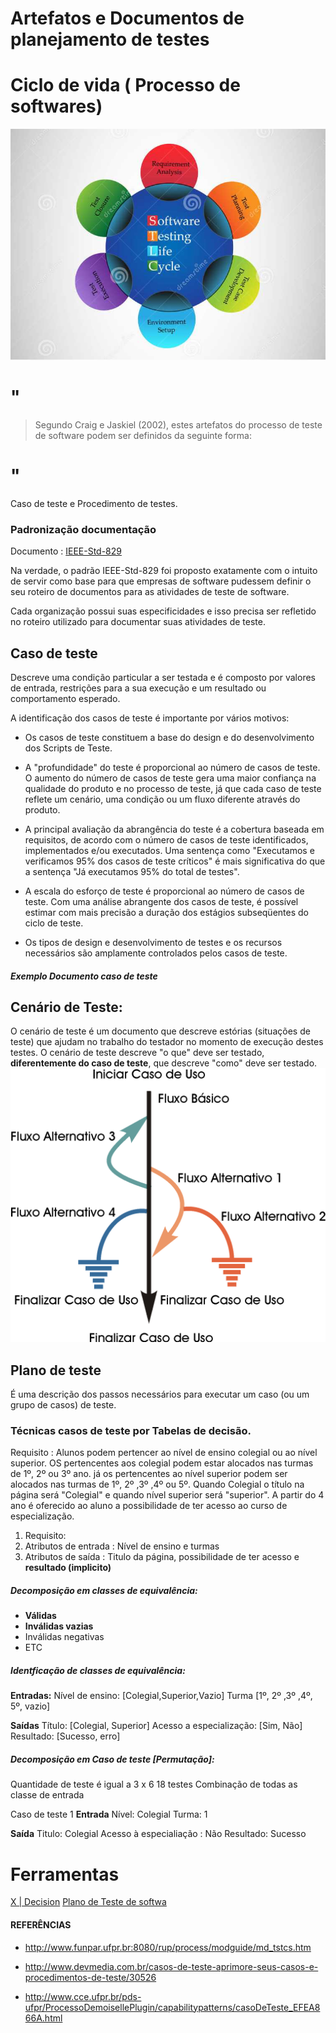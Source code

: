 # Artefatos e Documentos de planejamento de testes

# Ciclo de vida ( Processo de softwares)
![](../img/058.jpg)

# " 
>  Segundo Craig e Jaskiel (2002), estes artefatos do processo de teste de software podem ser definidos da seguinte forma:
# "

Caso de teste e Procedimento de testes.

### Padronização documentação
Documento : [IEEE-Std-829](https://standards.ieee.org/findstds/standard/829-2008.html)

Na verdade, o padrão IEEE-Std-829 foi proposto exatamente com o intuito de servir como base para que empresas de software pudessem definir o seu roteiro de documentos para as atividades de teste de software. 

Cada organização possui suas especificidades e isso precisa ser refletido no roteiro utilizado para documentar suas atividades de teste.

## Caso de teste
Descreve uma condição particular a ser testada e é composto por valores de entrada, restrições para a sua execução e um resultado ou comportamento esperado.

A identificação dos casos de teste é importante por vários motivos:

* Os casos de teste constituem a base do design e do desenvolvimento dos Scripts de Teste.

* A "profundidade" do teste é proporcional ao número de casos de teste. O aumento do número de casos de teste gera uma maior confiança na qualidade do produto e no processo de teste, já que cada caso de teste reflete um cenário, uma condição ou um fluxo diferente através do produto.

* A principal avaliação da abrangência do teste é a cobertura baseada em requisitos, de acordo com o número de casos de teste identificados, implementados e/ou executados. Uma sentença como "Executamos e verificamos 95% dos casos de teste críticos" é mais significativa do que a sentença "Já executamos 95% do total de testes".

* A escala do esforço de teste é proporcional ao número de casos de teste. Com uma análise abrangente dos casos de teste, é possível estimar com mais precisão a duração dos estágios subseqüentes do ciclo de teste.

* Os tipos de design e desenvolvimento de testes e os recursos necessários são amplamente controlados pelos casos de teste.

##### Exemplo Documento caso de teste


## Cenário de Teste:

O cenário de teste é um documento que descreve estórias (situações de teste) que ajudam no trabalho do testador no momento de execução destes testes. O cenário de teste descreve "o que" deve ser testado, **diferentemente do caso de teste**, que descreve "como" deve ser testado.
![](../img/059.gif)


## Plano de teste
É uma descrição dos passos necessários para executar um caso (ou um grupo de casos) de teste.

### Técnicas casos de teste por Tabelas de decisão.
Requisito : Alunos podem pertencer ao nível de ensino colegial ou ao nível superior. OS pertencentes aos colegial podem estar alocados nas turmas de 1º, 2º  ou 3º ano. já os pertencentes ao nível superior podem ser alocados nas turmas de 1º, 2º ,3º ,4º ou 5º.
Quando Colegial o título na página será "Colegial" e quando nível superior será "superior". A partir do 4 ano é oferecido ao aluno a possibilidade de ter acesso ao curso de especialização.

1. Requisito:
2. Atributos de entrada : Nível de ensino e turmas
3. Atributos de saída : Titulo da página, possibilidade de ter acesso e **resultado (implicito)**

##### Decomposição em classes de equivalência:

* **Válidas**
* **Inválidas vazias**
* Inválidas negativas
* ETC

##### Identficação de classes de equivalência:

**Entradas:** 
Nível de ensino: [Colegial,Superior,Vazio]
Turma [1º, 2º ,3º ,4º, 5º, vazio]

**Saídas**
Título: [Colegial, Superior]
Acesso a especialização: [Sim, Não]
Resultado: [Sucesso, erro]

##### Decomposição em Caso de teste [**Permutação**]: 
Quantidade de teste é igual a 3 x 6  18 testes
Combinação de todas as classe de entrada

Caso de teste 1
**Entrada**
Nível: Colegial
Turma: 1

**Saída**
Titulo: Colegial
Acesso à especialiação : Não
Resultado: Sucesso

# Ferramentas
[X | Decision](http://juliodelima.com.br/xdecision/pt)
[Plano de Teste de softwa](../cenarios/F045ADSPlanoTesteSoftwarev5.doc)


#### REFERÊNCIAS
* http://www.funpar.ufpr.br:8080/rup/process/modguide/md_tstcs.htm

* http://www.devmedia.com.br/casos-de-teste-aprimore-seus-casos-e-procedimentos-de-teste/30526
* http://www.cce.ufpr.br/pds-ufpr/ProcessoDemoisellePlugin/capabilitypatterns/casoDeTeste_EFEA866A.html